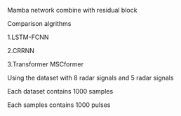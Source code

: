 Mamba network combine with residual block

Comparison algrithms

1.LSTM-FCNN

2.CRRNN

3.Transformer MSCformer

Using the dataset with 8 radar signals and 5 radar signals

Each dataset contains 1000 samples

Each samples contains 1000 pulses
